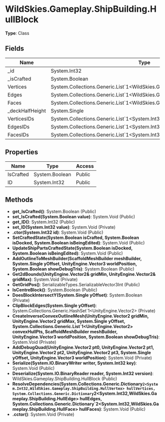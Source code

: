 ﻿# WildSkies.Gameplay.ShipBuilding.HullBlock

**Type**: Class

## Fields

| Name | Type | Access |
|------|------|--------|
| _id | System.Int32 | Private |
| _isCrafted | System.Boolean | Private |
| Vertices | System.Collections.Generic.List`1<WildSkies.Gameplay.ShipBuilding.HullVertex> | Public |
| Edges | System.Collections.Generic.List`1<WildSkies.Gameplay.ShipBuilding.HullEdge> | Public |
| Faces | System.Collections.Generic.List`1<WildSkies.Gameplay.ShipBuilding.HullFace> | Public |
| _deckHalfHeight | System.Single | Private |
| VerticesIDs | System.Collections.Generic.List`1<System.Int32> | Public |
| EdgesIDs | System.Collections.Generic.List`1<System.Int32> | Public |
| FacesIDs | System.Collections.Generic.List`1<System.Int32> | Public |

## Properties

| Name | Type | Access |
|------|------|--------|
| IsCrafted | System.Boolean | Public |
| ID | System.Int32 | Public |

## Methods

- **get_IsCrafted()**: System.Boolean (Public)
- **set_IsCrafted(System.Boolean value)**: System.Void (Public)
- **get_ID()**: System.Int32 (Public)
- **set_ID(System.Int32 value)**: System.Void (Private)
- **.ctor(System.Int32 id)**: System.Void (Public)
- **SetCraftedState(System.Boolean isCrafted, System.Boolean isDocked, System.Boolean isBeingEdited)**: System.Void (Public)
- **UpdateShipPartsCraftedState(System.Boolean isDocked, System.Boolean isBeingEdited)**: System.Void (Public)
- **AddOutlineToMeshBuilder(ScaffoldMeshBuilder meshBuilder, System.Single yOffset, UnityEngine.Vector3 worldPosition, System.Boolean showDebugTris)**: System.Boolean (Public)
- **Get2dBounds(UnityEngine.Vector2& gridMin, UnityEngine.Vector2& gridMax)**: System.Void (Private)
- **GetGridPos()**: SerializableTypes.SerializableVector3Int (Public)
- **IsCentreBlock()**: System.Boolean (Public)
- **DoesBlockIntersectY(System.Single yOffset)**: System.Boolean (Private)
- **ClipBlockEdges(System.Single yOffset)**: System.Collections.Generic.HashSet`1<UnityEngine.Vector2> (Private)
- **CreateInverseConvexOutlineMesh(UnityEngine.Vector2 gridMin, UnityEngine.Vector2 gridMax, System.Single yOffset, System.Collections.Generic.List`1<UnityEngine.Vector2> convexHullPts, ScaffoldMeshBuilder meshBuilder, UnityEngine.Vector3 worldPosition, System.Boolean showDebugTris)**: System.Void (Private)
- **AddDebugQuad(UnityEngine.Vector2 pt0, UnityEngine.Vector2 pt1, UnityEngine.Vector2 pt2, UnityEngine.Vector2 pt3, System.Single yOffset, UnityEngine.Vector3 worldPosition)**: System.Void (Private)
- **Serialize(System.IO.BinaryWriter writer, System.Int32 key)**: System.Void (Public)
- **Deserialize(System.IO.BinaryReader reader, System.Int32 version)**: WildSkies.Gameplay.ShipBuilding.HullBlock (Public)
- **ResolveDependencies(System.Collections.Generic.Dictionary`2<System.Int32,WildSkies.Gameplay.ShipBuilding.HullVertex> hullVertices, System.Collections.Generic.Dictionary`2<System.Int32,WildSkies.Gameplay.ShipBuilding.HullEdge> hullEdges, System.Collections.Generic.Dictionary`2<System.Int32,WildSkies.Gameplay.ShipBuilding.HullFace> hullFaces)**: System.Void (Public)
- **.cctor()**: System.Void (Private)

